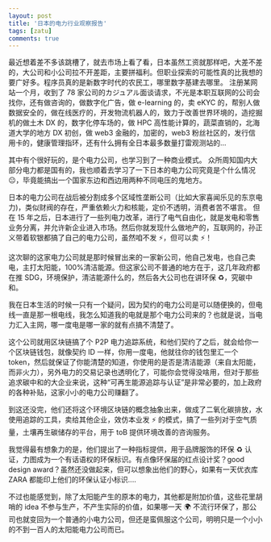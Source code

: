 ```yaml
---
layout: post
title: '日本的电力行业观察报告'
tags: [zatu]
comments: true
---
```


最近想着差不多该跳槽了，就去市场上看了看，日本虽然工资就那样吧，大差不差的，大公司和小公司拉不开差距，主要拼福利。但职业探索的可能性真的比我想的要广好多。程序员真的是新数字时代的农民工，哪里数字基建去哪里。
注册某网站一个月，收到了 78 家公司的カジュアル面谈请求，不光是本职互联网的公司会找你，还有做咨询的，做数字化广告，做 e-learning 的，卖 eKYC 的，帮别人做数据安全的，做在线医疗的，开发物流机器人的，致力于改善世界环境的，造挖掘机的做土木 DX 的，数字化停车场的，做 HPC 高性能计算的，蔬菜直销的，北海道大学的地方 DX 初创，做 web3 金融的，加密的，web3 粉丝社区的，发行信用卡的，健康管理指环，还有什么拥有全日本最多数量打雷观测站的...

其中有个很好玩的，是个电力公司，也学习到了一种商业模式。
众所周知国内大部分电力都是国有的，我也顺着去学习了一下日本的电力公司究竟是个什么情况 😐，毕竟能搞出一个国家东边和西边用两种不同电压的鬼地方。

日本的电力公司在战后被分割成多个区域性垄断公司（比如大家喜闻乐见的东京电力)，类似财阀的存在，严重依赖火力和核能，定价不透明，消费者苦不堪言。
但在 15 年之后，日本进行了一些列电力改革，进行了电气自由化，就是发电和零售业务分离，并允许新企业进入市场。然后你就发现什么做地产的，互联网的，孙正义带着软银都搞了自己的电力公司，虽然咱不发 ⚡️，但可以卖 ⚡️！

这次聊的这家电力公司就是那时候冒出来的一家新公司，他自己发电，也自己卖电，主打太阳能，100%清洁能源。但这家公司不普通的地方在于，这几年政府都在推 SDG，环境保护，清洁能源什么的，然后各大公司也在讲环保 ♻️，究碳中和。

我在日本生活的时候一只有一个疑问，因为契约的电力公司是可以随便换的，但电线一直是那一根电线，我怎么知道我的电就是那个电力公司来的？也就是说，当电力汇入主网，哪一度电是哪一家的就有点搞不清楚了。

这个公司就用区块链搞了个 P2P 电力追踪系统，和他们契约了之后，就会给你一个区块链钱包，就像契约 ID 一样，你用一度电，他就往你的钱包里汇一个 token，然后就保证了你能清楚的知道，你使用的是否是清洁能源（来自太阳能，而非火力），另外电力的交易记录也透明化了，可能你会觉得没啥用，但对于那些追求碳中和的大企业来说，这种“可再生能源追踪与认证”是非常必要的，加上政府的各种补贴，这家小小的电力公司赚翻了。

到这还没完，他们还将这个环境区块链的概念抽象出来，做成了二氧化碳排放，水使用追踪的工具，卖给其他企业，效仿本业发 ⚡️ 的模式，搞了一些列对于空气质量，土壤再生碳储存的平台，用于 toB 提供环境改善的咨询服务。

我觉得最有想象力的是，他们提出了一种指标提供，用于品牌服饰的环保 ♻️ 认证，力图成为一个有话语权的环保标识。有点像环保届的红点设计奖？good design award？虽然还没做起来，但可以想象出他们的野心，如果有一天优衣库 ZARA 都能印上他们的环保认证小标识....

不过也能感觉到，除了太阳能产生的原本的电力，其他都是附加价值，这些花里胡哨的 idea 不参与生产，不产生实际的价值，如果哪一天 🌍 不流行环保了，那公司也就变回为一个普通的小电力公司，但还是蛮佩服这个公司，明明只是一个小小的不到一百人的太阳能电力公司而已。
